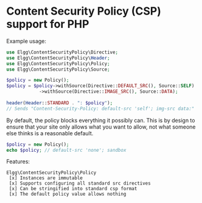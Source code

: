 # Content Security Policy (CSP) support for PHP

Example usage:

```php
use Elgg\ContentSecurityPolicy\Directive;
use Elgg\ContentSecurityPolicy\Header;
use Elgg\ContentSecurityPolicy\Policy;
use Elgg\ContentSecurityPolicy\Source;

$policy = new Policy();
$policy = $policy->withSource(Directive::DEFAULT_SRC(), Source::SELF)
            ->withSource(Directive::IMAGE_SRC(), Source::DATA);
            
header(Header::STANDARD . ": $policy");
// Sends "Content-Security-Policy: default-src 'self'; img-src data:"
```

By default, the policy blocks everything it possibly can.
This is by design to ensure that your site only allows what you want to allow,
not what someone else thinks is a reasonable default.

```php
$policy = new Policy();
echo $policy; // default-src 'none'; sandbox
```

Features:

```
Elgg\ContentSecurityPolicy\Policy
 [x] Instances are immutable
 [x] Supports configuring all standard src directives
 [x] Can be stringified into standard csp format
 [x] The default policy value allows nothing
```


